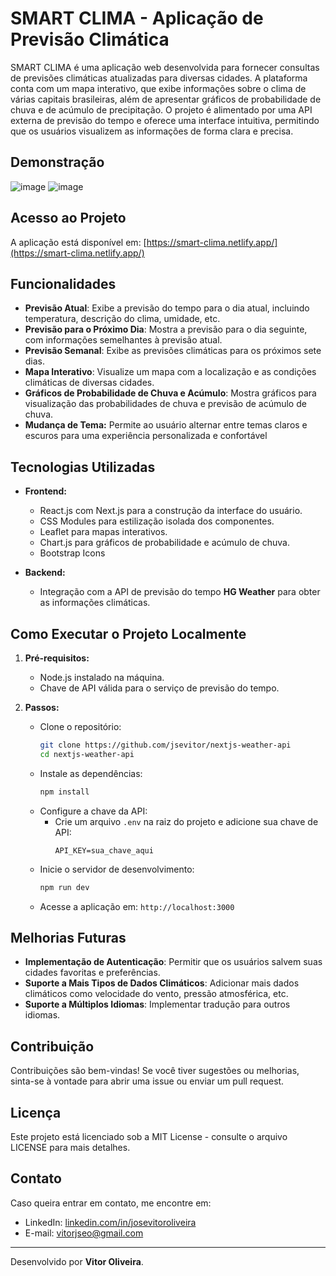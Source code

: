 # SMART CLIMA - Aplicação de Previsão Climática

SMART CLIMA é uma aplicação web desenvolvida para fornecer consultas de previsões climáticas atualizadas para diversas cidades. A plataforma conta com um mapa interativo, que exibe informações sobre o clima de várias capitais brasileiras, além de apresentar gráficos de probabilidade de chuva e de acúmulo de precipitação. O projeto é alimentado por uma API externa de previsão do tempo e oferece uma interface intuitiva, permitindo que os usuários visualizem as informações de forma clara e precisa.

## Demonstração

![image](https://github.com/user-attachments/assets/de306505-e3bd-48d3-b6e2-d412ecc07a80)
![image](https://github.com/user-attachments/assets/a3d22a4c-accb-4465-a430-b98b8cc75b9d)


## Acesso ao Projeto

A aplicação está disponível em: [https://smart-clima.netlify.app/](https://smart-clima.netlify.app/)

## Funcionalidades

- **Previsão Atual**: Exibe a previsão do tempo para o dia atual, incluindo temperatura, descrição do clima, umidade, etc.
- **Previsão para o Próximo Dia**: Mostra a previsão para o dia seguinte, com informações semelhantes à previsão atual.
- **Previsão Semanal**: Exibe as previsões climáticas para os próximos sete dias.
- **Mapa Interativo**: Visualize um mapa com a localização e as condições climáticas de diversas cidades.
- **Gráficos de Probabilidade de Chuva e Acúmulo**: Mostra gráficos para visualização das probabilidades de chuva e previsão de acúmulo de chuva.
- **Mudança de Tema:** Permite ao usuário alternar entre temas claros e escuros para uma experiência personalizada e confortável
  
## Tecnologias Utilizadas

- **Frontend:**
  - React.js com Next.js para a construção da interface do usuário.
  - CSS Modules para estilização isolada dos componentes.
  - Leaflet para mapas interativos.
  - Chart.js para gráficos de probabilidade e acúmulo de chuva.
  - Bootstrap Icons
    
- **Backend:**
  - Integração com a API de previsão do tempo **HG Weather** para obter as informações climáticas.

## Como Executar o Projeto Localmente

1. **Pré-requisitos:**
   - Node.js instalado na máquina.
   - Chave de API válida para o serviço de previsão do tempo.

2. **Passos:**
   - Clone o repositório:
     ```bash
     git clone https://github.com/jsevitor/nextjs-weather-api
     cd nextjs-weather-api
     ```
   - Instale as dependências:
     ```bash
     npm install
     ```
   - Configure a chave da API:
     - Crie um arquivo `.env` na raiz do projeto e adicione sua chave de API:
       ```
       API_KEY=sua_chave_aqui
       ```
   - Inicie o servidor de desenvolvimento:
     ```bash
     npm run dev
     ```
   - Acesse a aplicação em: `http://localhost:3000`

## Melhorias Futuras
- **Implementação de Autenticação**: Permitir que os usuários salvem suas cidades favoritas e preferências.
- **Suporte a Mais Tipos de Dados Climáticos**: Adicionar mais dados climáticos como velocidade do vento, pressão atmosférica, etc.
- **Suporte a Múltiplos Idiomas**: Implementar tradução para outros idiomas.

## Contribuição
Contribuições são bem-vindas! Se você tiver sugestões ou melhorias, sinta-se à vontade para abrir uma issue ou enviar um pull request.

## Licença
Este projeto está licenciado sob a MIT License - consulte o arquivo LICENSE para mais detalhes.

## Contato
Caso queira entrar em contato, me encontre em:

- LinkedIn: [linkedin.com/in/josevitoroliveira](https://linkedin.com/in/josevitoroliveira)
- E-mail: [vitorjseo@gmail.com](mailto:vitorjseo@gmail.com)

---
Desenvolvido por **Vitor Oliveira**.
